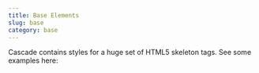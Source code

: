 ```yaml
---
title: Base Elements
slug: base
category: base
---
```


Cascade contains styles for a huge set of HTML5 skeleton tags. See some examples here:
